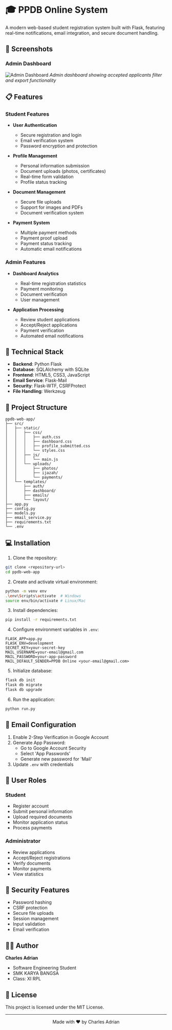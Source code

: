 # 🎓 PPDB Online System

A modern web-based student registration system built with Flask, featuring real-time notifications, email integration, and secure document handling.

## 📸 Screenshots

### Admin Dashboard
![Admin Dashboard](docs/images/admin-dashboard.png)
*Admin dashboard showing accepted applicants filter and export functionality*

## 📋 Features

### Student Features
- **User Authentication**
  - Secure registration and login
  - Email verification system
  - Password encryption and protection

- **Profile Management**
  - Personal information submission
  - Document uploads (photos, certificates)
  - Real-time form validation
  - Profile status tracking

- **Document Management**
  - Secure file uploads
  - Support for images and PDFs
  - Document verification system

- **Payment System**
  - Multiple payment methods
  - Payment proof upload
  - Payment status tracking
  - Automatic email notifications

### Admin Features
- **Dashboard Analytics**
  - Real-time registration statistics
  - Payment monitoring
  - Document verification
  - User management

- **Application Processing**
  - Review student applications
  - Accept/Reject applications
  - Payment verification
  - Automated email notifications

## 🔧 Technical Stack

- **Backend**: Python Flask
- **Database**: SQLAlchemy with SQLite
- **Frontend**: HTML5, CSS3, JavaScript
- **Email Service**: Flask-Mail
- **Security**: Flask-WTF, CSRFProtect
- **File Handling**: Werkzeug

## 📁 Project Structure
```
ppdb-web-app/
├── src/
│   ├── static/
│   │   ├── css/
│   │   │   ├── auth.css
│   │   │   ├── dashboard.css
│   │   │   ├── profile_submitted.css
│   │   │   └── styles.css
│   │   ├── js/
│   │   │   └── main.js
│   │   └── uploads/
│   │       ├── photos/
│   │       ├── ijazah/
│   │       └── payments/
│   └── templates/
│       ├── auth/
│       ├── dashboard/
│       ├── emails/
│       └── layout/
├── app.py
├── config.py
├── models.py
├── email_service.py
├── requirements.txt
└── .env
```

## 💻 Installation

1. Clone the repository:
```bash
git clone <repository-url>
cd ppdb-web-app
```

2. Create and activate virtual environment:
```bash
python -m venv env
.\env\Scripts\activate  # Windows
source env/bin/activate # Linux/Mac
```

3. Install dependencies:
```bash
pip install -r requirements.txt
```

4. Configure environment variables in `.env`:
```plaintext
FLASK_APP=app.py
FLASK_ENV=development
SECRET_KEY=your-secret-key
MAIL_USERNAME=your-email@gmail.com
MAIL_PASSWORD=your-app-password
MAIL_DEFAULT_SENDER=PPDB Online <your-email@gmail.com>
```

5. Initialize database:
```bash
flask db init
flask db migrate
flask db upgrade
```

6. Run the application:
```bash
python run.py
```

## 📧 Email Configuration

1. Enable 2-Step Verification in Google Account
2. Generate App Password:
   - Go to Google Account Security
   - Select 'App Passwords'
   - Generate new password for 'Mail'
3. Update `.env` with credentials

## 👥 User Roles

### Student
- Register account
- Submit personal information
- Upload required documents
- Monitor application status
- Process payments

### Administrator
- Review applications
- Accept/Reject registrations
- Verify documents
- Monitor payments
- View statistics

## 🔐 Security Features

- Password hashing
- CSRF protection
- Secure file uploads
- Session management
- Input validation
- Email verification

## 👨‍💻 Author

**Charles Adrian**
- Software Engineering Student
- SMK KARYA BANGSA
- Class: XI RPL

## 📝 License

This project is licensed under the MIT License.

---

<div align="center">
Made with ❤️ by Charles Adrian
</div>